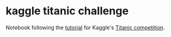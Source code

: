 # kaggle titanic challenge
Notebook following the [tutorial](https://www.kaggle.com/alexisbcook/titanic-tutorial) for Kaggle's [Titanic competition](https://www.kaggle.com/c/titanic).